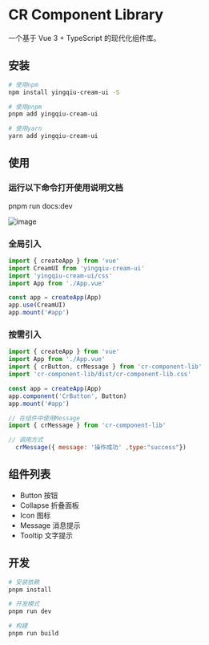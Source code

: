 # CR Component Library

一个基于 Vue 3 + TypeScript 的现代化组件库。

## 安装

```bash
# 使用npm
npm install yingqiu-cream-ui -S

# 使用pnpm 
pnpm add yingqiu-cream-ui

# 使用yarn
yarn add yingqiu-cream-ui
```

## 使用
### 运行以下命令打开使用说明文档
pnpm run docs:dev

![image](https://github.com/user-attachments/assets/f3ca560b-d506-43d8-b71d-dbf5b25b1a5d)

### 全局引入

```js
import { createApp } from 'vue'
import CreamUI from 'yingqiu-cream-ui'
import 'yingqiu-cream-ui/css'
import App from './App.vue'

const app = createApp(App)
app.use(CreamUI)
app.mount('#app')
```

### 按需引入

```js
import { createApp } from 'vue'
import App from './App.vue'
import { crButton, crMessage } from 'cr-component-lib'
import 'cr-component-lib/dist/cr-component-lib.css'

const app = createApp(App)
app.component('CrButton', Button)
app.mount('#app')

// 在组件中使用Message
import { crMessage } from 'cr-component-lib'

// 调用方式
  crMessage({ message: '操作成功' ,type:"success"})
```

## 组件列表

- Button 按钮
- Collapse 折叠面板
- Icon 图标
- Message 消息提示
- Tooltip 文字提示

## 开发

```bash
# 安装依赖
pnpm install

# 开发模式
pnpm run dev

# 构建
pnpm run build
```



